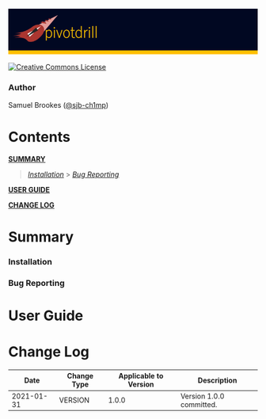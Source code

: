 [![PivotDrill](https://github.com/sjb-ch1mp/PivotDrill/blob/master/img/readme/banner.png)](https://github.com/sjb-ch1mp/PivotDrill/blob/master/README.md)

[![Creative Commons License](https://i.creativecommons.org/l/by-nc-sa/4.0/88x31.png)](http://creativecommons.org/licenses/by-nc-sa/4.0/)

### Author 
Samuel Brookes ([@sjb-ch1mp](https://github.com/sjb-ch1mp))

# Contents

**[SUMMARY](#summary)**
 
> _[Installation](#installation)_ > _[Bug Reporting](#bug-reporting)_

**[USER GUIDE](#user-guide)** 

**[CHANGE LOG](#change-log)**  

# Summary

### Installation

### Bug Reporting

# User Guide

# Change Log
|Date|Change Type|Applicable to Version|Description|
|---|---|---|---|
|2021-01-31 | VERSION | 1.0.0 | Version 1.0.0 committed. |